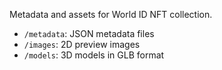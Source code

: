 Metadata and assets for World ID NFT collection.
- `/metadata`: JSON metadata files
- `/images`: 2D preview images
- `/models`: 3D models in GLB format